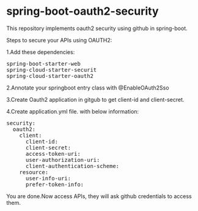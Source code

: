 # spring-boot-oauth2-security
This repository implements oauth2 security using  github in spring-boot.

Steps to secure your APIs using OAUTH2:

1.Add these dependencies:
<pre>
spring-boot-starter-web
spring-cloud-starter-securit
spring-cloud-starter-oauth2
</pre>
2.Annotate your springboot entry class with @EnableOAuth2Sso

3.Create Oauth2 application in gitgub to get client-id and client-secret.

4.Create application.yml file.
with below information:
<pre>
security:
  oauth2:
    client:
      client-id:
      client-secret:
      access-token-uri:
      user-authorization-uri:
      client-authentication-scheme:
    resource:
      user-info-uri:
      prefer-token-info:
</pre>

You are done.Now access APIs, they will ask github credentials to access them.
      
      
    



